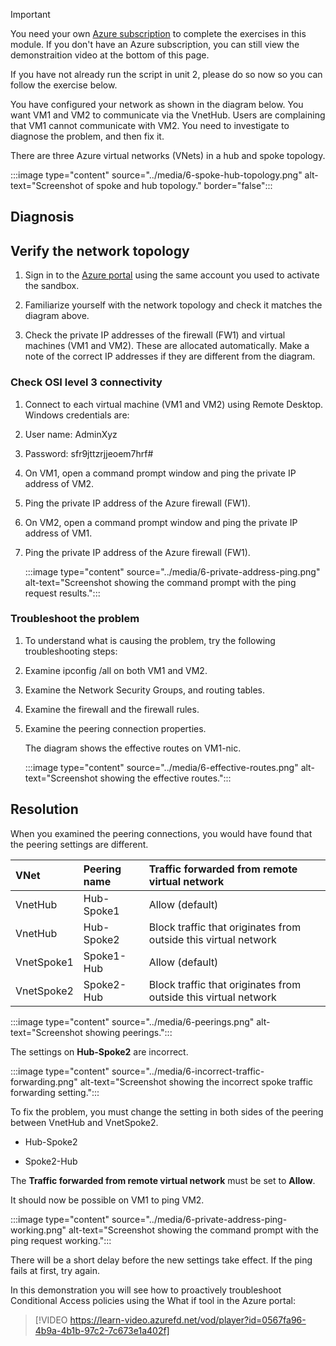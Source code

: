 > [!IMPORTANT]
> You need your own [Azure subscription](https://azure.microsoft.com/pricing/purchase-options/azure-account?cid=msft_learn) to complete the exercises in this module. If you don't have an Azure subscription, you can still view the demonstraition video at the bottom of this page.

If you have not already run the script in unit 2, please do so now so you can follow the exercise below.

You have configured your network as shown in the diagram below. You want VM1 and VM2 to communicate via the VnetHub. Users are complaining that VM1 cannot communicate with VM2. You need to investigate to diagnose the problem, and then fix it.

There are three Azure virtual networks (VNets) in a hub and spoke topology.

:::image type="content" source="../media/6-spoke-hub-topology.png" alt-text="Screenshot of spoke and hub topology." border="false":::

## Diagnosis

## Verify the network topology

1. Sign in to the [Azure portal](https://portal.azure.com/learn.docs.microsoft.com)  using the same account you used to activate the sandbox.

1. Familiarize yourself with the network topology and check it matches the diagram above.

1. Check the private IP addresses of the firewall (FW1) and virtual machines (VM1 and VM2). These are allocated automatically. Make a note of the correct IP addresses if they are different from the diagram.

### Check OSI level 3 connectivity

1. Connect to each virtual machine (VM1 and VM2) using Remote Desktop. Windows credentials are:

1. User name: AdminXyz

1. Password: sfr9jttzrjjeoem7hrf#

1. On VM1, open a command prompt window and ping the private IP address of VM2.

1. Ping the private IP address of the Azure firewall (FW1).

1. On VM2, open a command prompt window and ping the private IP address of VM1.

1. Ping the private IP address of the Azure firewall (FW1).

    :::image type="content" source="../media/6-private-address-ping.png" alt-text="Screenshot showing the command prompt with the ping request results.":::

### Troubleshoot the problem

1. To understand what is causing the problem, try the following troubleshooting steps:

1. Examine ipconfig /all on both VM1 and VM2.

1. Examine the Network Security Groups, and routing tables.

1. Examine the firewall and the firewall rules.

1. Examine the peering connection properties.

    The diagram shows the effective routes on VM1-nic.

    :::image type="content" source="../media/6-effective-routes.png" alt-text="Screenshot showing the effective routes.":::

## Resolution

When you examined the peering connections, you would have found that the peering settings are different.

| **VNet**| **Peering name**| **Traffic forwarded from remote virtual network**|
| :--- | :--- | :--- |
| VnetHub| Hub-Spoke1| Allow (default)|
| VnetHub| Hub-Spoke2| Block traffic that originates from outside this virtual network|
| VnetSpoke1| Spoke1-Hub| Allow (default)|
| VnetSpoke2| Spoke2-Hub| Block traffic that originates from outside this virtual network|

:::image type="content" source="../media/6-peerings.png" alt-text="Screenshot showing peerings.":::

The settings on **Hub-Spoke2** are incorrect.

:::image type="content" source="../media/6-incorrect-traffic-forwarding.png" alt-text="Screenshot showing the incorrect spoke traffic forwarding setting.":::

To fix the problem, you must change the setting in both sides of the peering between VnetHub and VnetSpoke2.

- Hub-Spoke2

- Spoke2-Hub

The **Traffic forwarded from remote virtual network** must be set to **Allow**.

It should now be possible on VM1 to ping VM2.

:::image type="content" source="../media/6-private-address-ping-working.png" alt-text="Screenshot showing the command prompt with the ping request working.":::

There will be a short delay before the new settings take effect. If the ping fails at first, try again.

In this demonstration you will see how to proactively troubleshoot Conditional Access policies using the What if tool in the Azure portal:

> [!VIDEO https://learn-video.azurefd.net/vod/player?id=0567fa96-4b9a-4b1b-97c2-7c673e1a402f]
